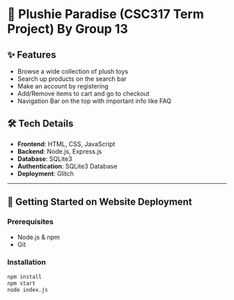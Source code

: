# 🧸 Plushie Paradise (CSC317 Term Project) By Group 13

## ✨ Features

-  Browse a wide collection of plush toys
-  Search up products on the search bar
-  Make an account by registering
-  Add/Remove items to cart and go to checkout
-  Navigation Bar on the top with important info like FAQ

## 🛠️ Tech Details

- **Frontend**: HTML, CSS, JavaScript
- **Backend**: Node.js, Express.js
- **Database**: SQLite3
- **Authentication**: SQLite3 Database
- **Deployment**: Glitch

---

## 🚀 Getting Started on Website Deployment

### Prerequisites

- Node.js & npm
- Git

### Installation

```bash
npm install
npm start
node index.js
